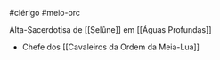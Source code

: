 #clérigo #meio-orc

Alta-Sacerdotisa de [[Selûne]] em [[Águas Profundas]]

- Chefe dos [[Cavaleiros da Ordem da Meia-Lua]]